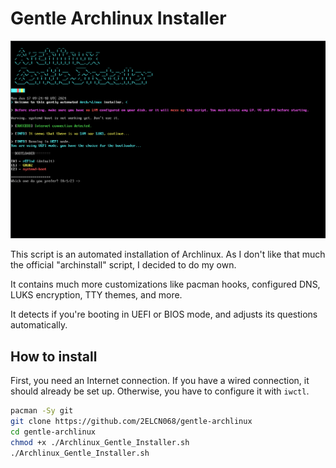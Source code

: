# Gentle Archlinux Installer

![Gentle_Arch](Gentle_Arch.png)

This script is an automated installation of Archlinux.
As I don't like that much the official "archinstall" script, I decided to do my own.

It contains much more customizations like pacman hooks, configured DNS, LUKS encryption, TTY themes, and more.

It detects if you're booting in UEFI or BIOS mode, and adjusts its questions automatically.

## How to install

First, you need an Internet connection. If you have a wired connection, it should already be set up. Otherwise, you have to configure it with `iwctl`.

```bash
pacman -Sy git
git clone https://github.com/2ELCN068/gentle-archlinux
cd gentle-archlinux
chmod +x ./Archlinux_Gentle_Installer.sh
./Archlinux_Gentle_Installer.sh
```
